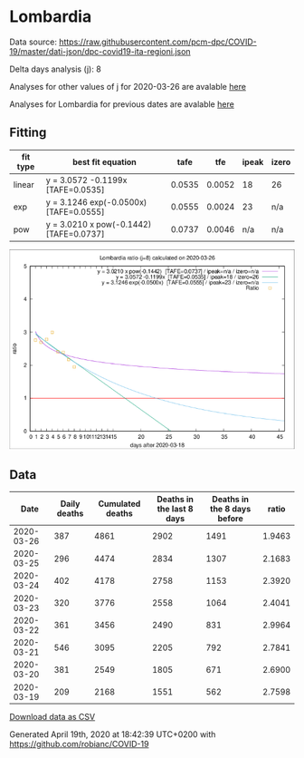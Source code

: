 # Lombardia

Data source: https://raw.githubusercontent.com/pcm-dpc/COVID-19/master/dati-json/dpc-covid19-ita-regioni.json

Delta days analysis (j): 8

Analyses for other values of j for 2020-03-26 are avalable [here](../2020-03-26/README.md)

Analyses for Lombardia for previous dates are avalable [here](../README.md)

## Fitting 
|fit type|best fit equation|tafe|tfe|ipeak|izero|
|-------|-----|--------|------|---|---|
|linear|y = 3.0572 -0.1199x  [TAFE=0.0535]|0.0535|0.0052|18|26|
|exp|y = 3.1246 exp(-0.0500x)  [TAFE=0.0555]|0.0555|0.0024|23|n/a|
|pow|y = 3.0210 x pow(-0.1442)  [TAFE=0.0737]|0.0737|0.0046|n/a|n/a|

![Plot](COVID-19_lombardia_j8_2020-03-26.png)

## Data
|Date|Daily deaths|Cumulated deaths|Deaths in the last 8 days|Deaths in the 8 days before|ratio|
|----|----------|-----------|-------|--------------------|-----|
|2020-03-26|387|4861|2902|1491|1.9463|
|2020-03-25|296|4474|2834|1307|2.1683|
|2020-03-24|402|4178|2758|1153|2.3920|
|2020-03-23|320|3776|2558|1064|2.4041|
|2020-03-22|361|3456|2490|831|2.9964|
|2020-03-21|546|3095|2205|792|2.7841|
|2020-03-20|381|2549|1805|671|2.6900|
|2020-03-19|209|2168|1551|562|2.7598|

[Download data as CSV](COVID-19_lombardia_j8_2020-03-26.csv)

Generated April 19th, 2020 at 18:42:39 UTC+0200 with https://github.com/robianc/COVID-19

